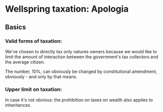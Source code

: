 # Wellspring taxation: Apologia

## Basics

### Valid forms of taxation:

We've chosen to directly tax only natures owners because we would like to limit the amount of interaction between the government's tax collectors and the average citizen.

The number, 10%, can obviously be changed by constitutional amendment, obviously - and only by that means.

### Upper limit on taxation:

In case it's not obvious: the prohibition on taxes on wealth also applies to inheritances.

